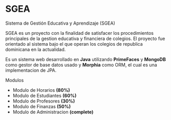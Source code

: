 # SGEA

Sistema de Gestión Educativa y Aprendizaje (SGEA)

SGEA es un proyecto con la finalidad de satisfacer los procedimientos principales de la gestion educativa y financiera de colegios.  El proyecto fue orientado al sistema bajo el que operan los colegios de republica dominicana en la actualidad.

Es un sistema web desarrollado en **Java** utilizando **PrimeFaces** y **MongoDB**  como gestor de base datos usado y **Morphia** como ORM, el cual es una implementacion de JPA.

Modulos

- Modulo de Horarios **(80%)**
- Modulo de Estudiantes **(60%)**
- Modulo de Profesores **(30%)**
- Modulo de Finanzas **(50%)**
- Modulo de Administracion **(complete)**
